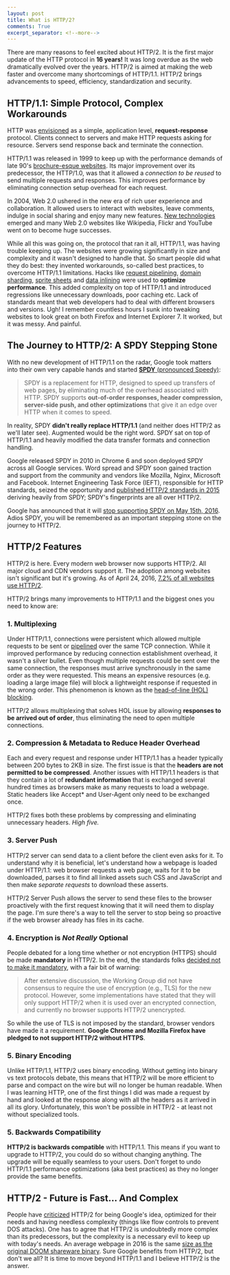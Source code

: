 ```yaml
---
layout: post
title: What is HTTP/2?
comments: True
excerpt_separator: <!--more-->
---
```


There are many reasons to feel excited about HTTP/2. It is the first major update of the HTTP protocol in **16 years!** It was long overdue as the web dramatically evolved over the years. HTTP/2 is aimed at making the web faster and overcome many shortcomings of HTTP/1.1. HTTP/2 brings advancements to speed, efficiency, standardization and security.

## HTTP/1.1: Simple Protocol, Complex Workarounds

HTTP was [envisioned](https://www.w3.org/Protocols/HTTP/AsImplemented.html) as a simple, application level, **request-response** protocol. Clients connect to servers and make HTTP requests asking for resource. Servers send response back and terminate the connection.

HTTP/1.1 was released in 1999 to keep up with the performance demands of late 90's [brochure-esque websites](http://www.smashingapps.com/2009/08/13/how-popular-website-designs-looked-like-in-late-90s.html). Its major improvement over its predecessor, the HTTP/1.0, was that it allowed a *connection to be reused* to send multiple requests and responses. This improves performance by eliminating connection setup overhead for each request.

<!--more-->

In 2004, Web 2.0 ushered in the new era of rich user experience and collaboration. It allowed users to interact with websites, leave comments, indulge in social sharing and enjoy many new features. [New technologies](https://en.wikipedia.org/wiki/Web_2.0#Technologies) emerged and many Web 2.0 websites like Wikipedia, Flickr and YouTube went on to become huge successes.

While all this was going on, the protocol that ran it all, HTTP/1.1, was having trouble keeping up. The websites were growing significantly in size and complexity and it wasn't designed to handle that. So smart people did what they do best: they invented workarounds, so-called best practices, to overcome HTTP/1.1 limitations. Hacks like [request pipelining](http://stackoverflow.com/questions/14810890/what-are-the-disadvantages-of-using-http-pipelining), [domain sharding](https://www.maxcdn.com/one/visual-glossary/domain-sharding-2/), [sprite sheets](https://developer.apple.com/library/iad/documentation/NetworkingInternet/Conceptual/SafariImageDeliveryBestPractices/ReducingHTTPRequestswithSprites/ReducingHTTPRequestswithSprites.html) and [data inlining](http://www.websiteoptimization.com/speed/tweak/inline-images/) were used to **optimize performance**. This added complexity on top of HTTP/1.1 and introduced regressions like unnecessary downloads, poor caching etc. Lack of standards meant that web developers had to deal with different browsers and versions. Ugh! I remember countless hours I sunk into tweaking websites to look great on both Firefox and Internet Explorer 7. It worked, but it was messy. And painful.

## The Journey to HTTP/2: A SPDY Stepping Stone

With no new development of HTTP/1.1 on the radar, Google took matters into their own very capable hands and started [**SPDY** (pronounced Speedy)](https://developers.google.com/speed/articles/spdy-for-mobile#methodology):

> SPDY is a replacement for HTTP, designed to speed up transfers of web pages, by eliminating much of the overhead associated with HTTP. SPDY supports **out-of-order responses, header compression, server-side push, and other optimizations** that give it an edge over HTTP when it comes to speed.

In reality, SPDY **didn't really replace HTTP/1.1** (and neither does HTTP/2 as we'll later see). Augmented would be the right word. SPDY sat on top of HTTP/1.1 and heavily modified the data transfer formats and connection handling.

Google released SPDY in 2010 in Chrome 6 and soon deployed SPDY across all Google services. Word spread and SPDY soon gained traction and support from the community and vendors like Mozilla, Nginx, Microsoft and Facebook. Internet Engineering Task Force (IEFT), responsible for HTTP standards, seized the opportunity and [published HTTP/2 standards in 2015](https://tools.ietf.org/html/rfc7540) deriving heavily from SPDY; SPDY's fingerprints are all over HTTP/2.

Google has announced that it will [stop supporting SPDY on May 15th, 2016](http://blog.chromium.org/2016/02/transitioning-from-spdy-to-http2.html). Adios SPDY, you will be remembered as an important stepping stone on the journey to HTTP/2.

## HTTP/2 Features

HTTP/2 is here. Every modern web browser now supports HTTP/2. All major cloud and CDN vendors support it. The adoption among websites isn't significant but it's growing. As of April 24, 2016, [7.2% of all websites use HTTP/2](http://w3techs.com/technologies/details/ce-http2/all/all).

HTTP/2 brings many improvements to HTTP/1.1 and the biggest ones you need to know are:

### 1. Multiplexing
Under HTTP/1.1, connections were persistent which allowed multiple requests to be sent or [pipelined](https://en.wikipedia.org/wiki/HTTP_pipelining) over the same TCP connection. While it improved performance by reducing connection establishment overhead, it wasn't a silver bullet. Even though multiple requests could be sent over the same connection, the responses must arrive synchronously in the same order as they were requested. This means an expensive resources (e.g. loading a large image file) will block a lightweight response if requested in the wrong order. This phenomenon is known as the [head-of-line (HOL) blocking](https://en.wikipedia.org/wiki/Head-of-line_blocking).

HTTP/2 allows multiplexing that solves HOL issue by allowing **responses to be arrived out of order**, thus eliminating the need to open multiple connections.

### 2. Compression & Metadata to Reduce Header Overhead
Each and every request and response under HTTP/1.1 has a header typically between 200 bytes to 2KB in size. The first issue is that the **headers are not permitted to be compressed**. Another issues with HTTP/1.1 headers is that they contain a lot of **redundant information** that is exchanged several hundred times as browsers make as many requests to load a webpage. Static headers like Accept* and User-Agent only need to be exchanged once.

HTTP/2 fixes both these problems by compressing and eliminating unnecessary headers. *High five.*

### 3. Server Push
HTTP/2 server can send data to a client before the client even asks for it. To understand why it is beneficial, let's understand how a webpage is loaded under HTTP/1.1: web browser requests a web page, waits for it to be downloaded, parses it to find all linked assets such CSS and JavaScript and then make *separate requests* to download these asserts.

HTTP/2 Server Push allows the server to send these files to the browser proactively with the first request knowing that it will need them to display the page. I'm sure there's a way to tell the server to stop being so proactive if the web browser already has files in its cache.

### 4. Encryption is *Not Really* Optional
People debated for a long time whether or not encryption (HTTPS) should be made **mandatory** in HTTP/2. In the end, the standards folks [decided not to make it mandatory](http://http2.github.io/faq/#does-http2-require-encryption), with a fair bit of warning:

> After extensive discussion, the Working Group did not have consensus to require the use of encryption (e.g., TLS) for the new protocol. However, some implementations have stated that they will only support HTTP/2 when it is used over an encrypted connection, and currently no browser supports HTTP/2 unencrypted.

So while the use of TLS is not imposed by the standard, browser vendors have made it a requirement. **Google Chrome and Mozilla Firefox have pledged to not support HTTP/2 without HTTPS**.

### 5. Binary Encoding
Unlike HTTP/1.1, HTTP/2 uses binary encoding. Without getting into binary vs text protocols debate, this means that HTTP/2 will be more efficient to parse and compact on the wire but will no longer be human readable. When I was learning HTTP, one of the first things I did was made a request by hand and looked at the response along with all the headers as it arrived in all its glory. Unfortunately, this won't be possible in HTTP/2 - at least not without specialized tools.

### 5. Backwards Compatibility
**HTTP/2 is backwards compatible** with HTTP/1.1. This means if you want to upgrade to HTTP/2, you could do so without changing anything. The upgrade will be equally seamless to your users. Don't forget to undo HTTP/1.1 performance optimizations (aka best practices) as they no longer provide the same benefits.

## HTTP/2 - Future is Fast... And Complex
People have [criticized](https://queue.acm.org/detail.cfm?id=2716278) HTTP/2 for being Google's idea, optimized for their needs and having needless complexity (things like flow controls to prevent DOS attacks). One has to agree that HTTP/2 is undoubtedly more complex than its predecessors, but the complexity is a necessary evil to keep up with today's needs. An average webpage in 2016 is the same [size as the original DOOM shareware binary](https://mobiforge.com/research-analysis/the-web-is-doom?r=1). Sure Google benefits from HTTP/2, but don't we all? It is time to move beyond HTTP/1.1 and I believe HTTP/2 is the answer.

